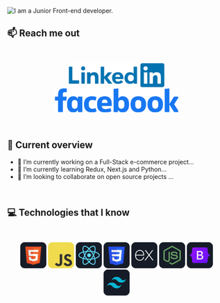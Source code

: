 ![I am a Junior Front-end developer. ](https://i.ibb.co/vJBrT2s/profile-cover.jpg)

## :mailbox: Reach me out

<br />

<!-- [<p align="center"><img height="55" src="https://raw.githubusercontent.com/Rohan1279/Rohan1279/main/images/icons/LinkedIn_Logo.png">](https://www.linkedin.com/in/muniruddinrohan/)[<img height="55" src="https://raw.githubusercontent.com/Rohan1279/Rohan1279/main/images/icons/Facebook_Logo.svg.webp">](https://www.facebook.com/munir.uddin.rohan/) -->

[<p align="center"><img height="55" src="https://github.com/Rohan1279/Rohan1279/blob/main/images/icons/LinkedIn_Logo.png">](https://www.linkedin.com/in/muniruddinrohan/)[<img height="55" src="https://raw.githubusercontent.com/Rohan1279/Rohan1279/main/images/icons/Facebook_Logo.svg.webp">](https://www.facebook.com/munir.uddin.rohan/)

</p>

<br />

## :eyes: Current overview

<!-- <div align="left">
<a href="https://app.daily.dev/mir"><img align="right" src="https://github.com/mir-hussain/mir-hussain/blob/main/devcard.svg" width="200" alt="Mir Hussain's Dev Card"/></a>
</div> -->

- 🔭 I’m currently working on a Full-Stack e-commerce project...
- 🌱 I’m currently learning Redux, Next.js and Python...
- 👯 I’m looking to collaborate on open source projects ...

<br />

## :computer: Technologies that I know

<br>
<p align="center">
<img src="https://github.com/Rohan1279/Rohan1279/blob/main/images/icons/HTML.png"/>
<img src="https://github.com/Rohan1279/Rohan1279/blob/main/images/icons/JavaScript.png"/>
<img src="https://github.com/Rohan1279/Rohan1279/blob/main/images/icons/react.png"/>
<img src="https://github.com/Rohan1279/Rohan1279/blob/main/images/icons/css.png"/>
<img src="https://github.com/Rohan1279/Rohan1279/blob/main/images/icons/express.png"/>
<img src="https://github.com/Rohan1279/Rohan1279/blob/main/images/icons/node.png"/>
<img src="https://github.com/Rohan1279/Rohan1279/blob/main/images/icons/Bootsrap.png"/>
<img src="https://github.com/Rohan1279/Rohan1279/blob/main/images/icons/tailwind.png"/>
</p><br/>

<!-- ## :chart_with_upwards_trend: Current Stats -->

<br />
<p align="center">
  <!-- <img width="60%" src="https://github-readme-streak-stats.herokuapp.com/?user=mir-hussain&background=0D1117&sideNums=FFFFFF&sideLabels=9A9A9A&currStreakNum=FB8C00&dates=6E6E6E" /> -->
</p>
